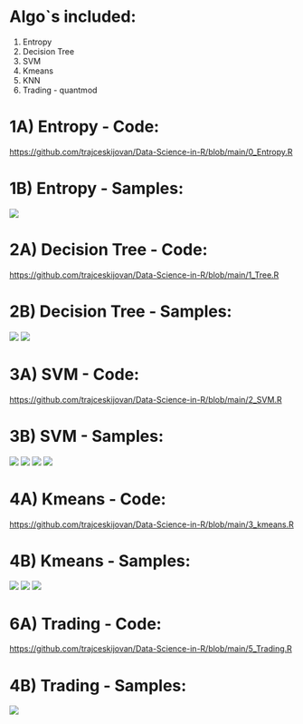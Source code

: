 # Algo`s included:
1. Entropy
2. Decision Tree
3. SVM
4. Kmeans
5. KNN
6. Trading - quantmod


# 1A) Entropy - Code:
https://github.com/trajceskijovan/Data-Science-in-R/blob/main/0_Entropy.R

# 1B) Entropy - Samples:
![](samples/Entropy.png)


# 2A) Decision Tree - Code:
https://github.com/trajceskijovan/Data-Science-in-R/blob/main/1_Tree.R

# 2B) Decision Tree - Samples:
![](samples/Tree1.png)
![](samples/Tree2.png)


# 3A) SVM - Code:
https://github.com/trajceskijovan/Data-Science-in-R/blob/main/2_SVM.R

# 3B) SVM - Samples:
![](samples/SVM1.png)
![](samples/SVM2.png)
![](samples/SVM3.png)
![](samples/SVM4.png)


# 4A) Kmeans - Code:
https://github.com/trajceskijovan/Data-Science-in-R/blob/main/3_kmeans.R

# 4B) Kmeans - Samples:
![](samples/Kmeans1.png)
![](samples/Kmeans2.png)
![](samples/Kmeans3.png)


# 6A) Trading - Code:
https://github.com/trajceskijovan/Data-Science-in-R/blob/main/5_Trading.R

# 4B) Trading - Samples:
![](samples/Trading.png)



